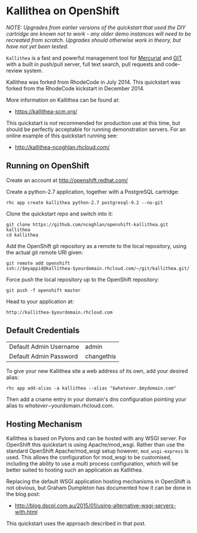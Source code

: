Kallithea on OpenShift
=========================

*NOTE: Upgrades from earlier versions of the quickstart that used the
DIY cartridge are known not to work - any older demo instances will
need to be recreated from scratch. Upgrades should otherwise work in
theory, but have not yet been tested.*

``Kallithea`` is a fast and powerful management tool for
[Mercurial](http://mercurial.selenic.com) and [GIT](http://git-scm.com)
with a built in push/pull server, full text search, pull requests and
code-review system.

Kallithea was forked from RhodeCode in July 2014. This quickstart was
forked from the RhodeCode kickstart in December 2014.

More information on Kallithea can be found at:

* https://kallithea-scm.org/

This quickstart is *not* recommended for production use at this time,
but should be perfectly acceptable for running demonstration servers.
For an online example of this quickstart running see:

* http://kallithea-ncoghlan.rhcloud.com/

Running on OpenShift
--------------------

Create an account at http://openshift.redhat.com/

Create a python-2.7 application, together with a PostgreSQL cartridge:

    rhc app create kallithea python-2.7 postgresql-9.2 --no-git

Clone the quickstart repo and switch into it:

    git clone https://github.com/ncoghlan/openshift-kallithea.git kallithea
    cd kallithea

Add the OpenShift git repository as a remote to the local repository, using
the actual git remote URI given:

    git remote add openshift ssh://$myappid@kallithea-$yourdomain.rhcloud.com/~/git/kallithea.git/

Force push the local repository up to the OpenShift repository:

    git push -f openshift master

Head to your application at:

    http://kallithea-$yourdomain.rhcloud.com

Default Credentials
-------------------

<table>
<tr><td>Default Admin Username</td><td>admin</td></tr>
<tr><td>Default Admin Password</td><td>changethis</td></tr>
</table>

To give your new Kallithea site a web address of its own, add your desired
alias:

    rhc app add-alias -a kallithea --alias "$whatever.$mydomain.com"

Then add a cname entry in your domain's dns configuration pointing your
alias to $whatever-$yourdomain.rhcloud.com.

Hosting Mechanism
-----------------

Kallithea is based on Pylons and can be hosted with any WSGI server. For
OpenShift this quickstart is using Apache/mod\_wsgi. Rather than use the
standard OpenShift Apache/mod\_wsgi setup however, ``mod_wsgi-express`` is
used. This allows the configuration for mod\_wsgi to be customised,
including the ability to use a multi process configuration, which will be
better suited to hosting such an application as Kallithea.

Replacing the default WSGI application hosting mechanisms in OpenShift is
not obvious, but Graham Dumpleton has documented how it can be done in the
blog post:

* http://blog.dscpl.com.au/2015/01/using-alternative-wsgi-servers-with.html

This quickstart uses the approach described in that post.
